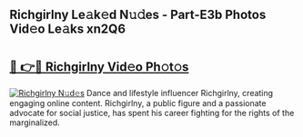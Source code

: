 ## Richgirlny Le𝚊k𝚎d N𝚞𝚍es - Part-E3b Photos Vid𝚎o Le𝚊ks xn2Q6

# <h2><a href="http://fbegwg9.evod.top/?m=Richgirlny">🔗 👉🔴 Richgirlny Vid𝚎o Ph𝚘t𝚘s</a></h2>

[![Richgirlny N𝚞d𝚎s](https://i.imgur.com/8V9OHl7.gif)](http://fbegwg9.evod.top/?m=Richgirlny)
Dance and lifestyle influencer Richgirlny, creating engaging online content. Richgirlny, a public figure and a passionate advocate for social justice, has spent his career fighting for the rights of the marginalized. 
